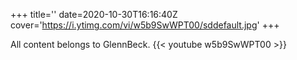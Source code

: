 +++
title=''
date=2020-10-30T16:16:40Z
cover='https://i.ytimg.com/vi/w5b9SwWPT00/sddefault.jpg'
+++

All content belongs to GlennBeck.
{{< youtube w5b9SwWPT00 >}}
